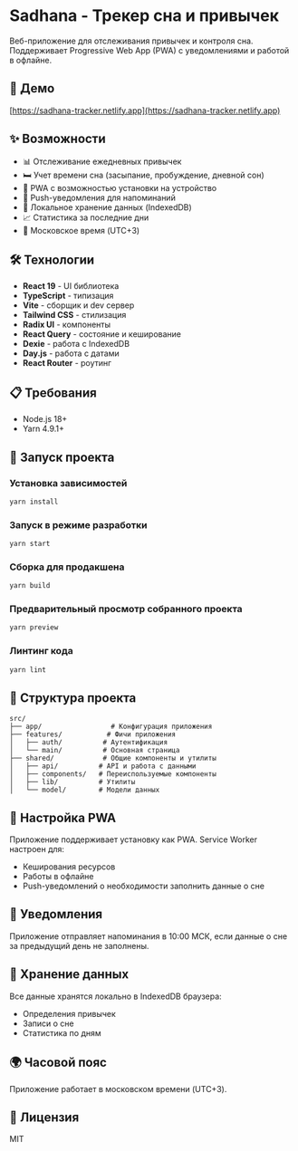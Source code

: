 # Sadhana - Трекер сна и привычек

Веб-приложение для отслеживания привычек и контроля сна. Поддерживает Progressive Web App (PWA) с уведомлениями и работой в офлайне.

## 🚀 Демо

[https://sadhana-tracker.netlify.app](https://sadhana-tracker.netlify.app)

## ✨ Возможности

- 📊 Отслеживание ежедневных привычек
- 🛏️ Учет времени сна (засыпание, пробуждение, дневной сон)
- 📱 PWA с возможностью установки на устройство
- 🔔 Push-уведомления для напоминаний
- 💾 Локальное хранение данных (IndexedDB)
- 📈 Статистика за последние дни
- 🌙 Московское время (UTC+3)



## 🛠️ Технологии

- **React 19** - UI библиотека
- **TypeScript** - типизация
- **Vite** - сборщик и dev сервер
- **Tailwind CSS** - стилизация
- **Radix UI** - компоненты
- **React Query** - состояние и кеширование
- **Dexie** - работа с IndexedDB
- **Day.js** - работа с датами
- **React Router** - роутинг

## 📋 Требования

- Node.js 18+
- Yarn 4.9.1+

## 🚀 Запуск проекта

### Установка зависимостей

```bash
yarn install
```

### Запуск в режиме разработки

```bash
yarn start
```

### Сборка для продакшена

```bash
yarn build
```

### Предварительный просмотр собранного проекта

```bash
yarn preview
```

### Линтинг кода

```bash
yarn lint
```

## 📁 Структура проекта

```
src/
├── app/                 # Конфигурация приложения
├── features/           # Фичи приложения
│   ├── auth/          # Аутентификация
│   └── main/          # Основная страница
├── shared/            # Общие компоненты и утилиты
│   ├── api/          # API и работа с данными
│   ├── components/   # Переиспользуемые компоненты
│   ├── lib/          # Утилиты
│   └── model/        # Модели данных
```

## 🔧 Настройка PWA

Приложение поддерживает установку как PWA. Service Worker настроен для:
- Кеширования ресурсов
- Работы в офлайне
- Push-уведомлений о необходимости заполнить данные о сне

## 📱 Уведомления

Приложение отправляет напоминания в 10:00 МСК, если данные о сне за предыдущий день не заполнены.

## 💾 Хранение данных

Все данные хранятся локально в IndexedDB браузера:
- Определения привычек
- Записи о сне
- Статистика по дням

## 🌍 Часовой пояс

Приложение работает в московском времени (UTC+3).

## 📄 Лицензия

MIT
